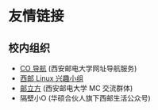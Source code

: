 # 友情链接

## 校内组织

- [CO 导航](https://cooo.site) (西安邮电大学网址导航服务)
- [西邮 Linux 兴趣小组](https://xiyoulinux.com/)
- [邮立方](https://cop.cooo.site/) (西安邮电大学 MC 交流群体)
- <Annotation text="微信公众号">隔壁小O</Annotation> (华硕合伙人旗下西邮生活公众号)

